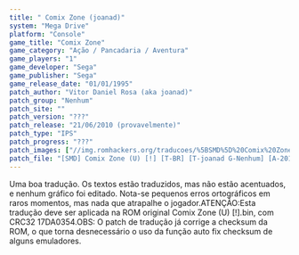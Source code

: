 ```yaml
---
title: " Comix Zone (joanad)"
system: "Mega Drive"
platform: "Console"
game_title: "Comix Zone"
game_category: "Ação / Pancadaria / Aventura"
game_players: "1"
game_developer: "Sega"
game_publisher: "Sega"
game_release_date: "01/01/1995"
patch_author: "Vitor Daniel Rosa (aka joanad)"
patch_group: "Nenhum"
patch_site: ""
patch_version: "???"
patch_release: "21/06/2010 (provavelmente)"
patch_type: "IPS"
patch_progress: "???"
patch_images: ["//img.romhackers.org/traducoes/%5BSMD%5D%20Comix%20Zone%20-%20joanad%20-%201.png","//img.romhackers.org/traducoes/%5BSMD%5D%20Comix%20Zone%20-%20joanad%20-%202.png","//img.romhackers.org/traducoes/%5BSMD%5D%20Comix%20Zone%20-%20joanad%20-%203.png"]
patch_file: "[SMD] Comix Zone (U) [!] [T-BR] [T-joanad G-Nenhum] [A-2010].zip"
---
```

Uma boa tradução. Os textos estão traduzidos, mas não estão acentuados, e nenhum gráfico foi editado. Nota-se pequenos erros ortográficos em raros momentos, mas nada que atrapalhe o jogador.ATENÇÃO:Esta tradução deve ser aplicada na ROM original Comix Zone (U) [!].bin, com CRC32 17DA0354.OBS: O patch de tradução já corrige a checksum da ROM, o que torna desnecessário o uso da função auto fix checksum de alguns emuladores.